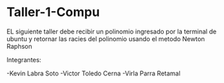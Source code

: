 # Taller-1-Compu

EL siguiente taller debe recibir un polinomio ingresado por la terminal de ubuntu y retornar las racies del polinomio usando el metodo Newton Raphson
  
  
  
  
  
  Integrantes:
  
  
  
  
  -Kevin Labra Soto
  -Victor Toledo Cerna
  -Virla Parra Retamal
